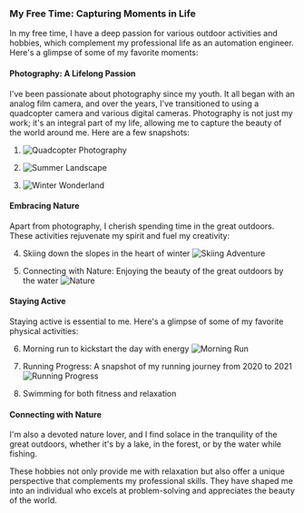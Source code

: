 ### My Free Time: Capturing Moments in Life

In my free time, I have a deep passion for various outdoor activities and hobbies, which complement my professional life as an automation engineer. Here's a glimpse of some of my favorite moments:

#### Photography: A Lifelong Passion
I've been passionate about photography since my youth. It all began with an analog film camera, and over the years, I've transitioned to using a quadcopter camera and various digital cameras. Photography is not just my work; it's an integral part of my life, allowing me to capture the beauty of the world around me. Here are a few snapshots:

1. ![Quadcopter Photography](/assets/DJI_pilot.jpg)

2. ![Summer Landscape](/assets/landscapesummer.jpg)

3. ![Winter Wonderland](/assets/landscapewinter.jpg)

#### Embracing Nature
Apart from photography, I cherish spending time in the great outdoors. These activities rejuvenate my spirit and fuel my creativity:

4. Skiing down the slopes in the heart of winter ![Skiing Adventure](/assets/skiing.jpg)

5. Connecting with Nature: Enjoying the beauty of the great outdoors by the water ![Nature](/assets/natures.jpg)


#### Staying Active

Staying active is essential to me. Here's a glimpse of some of my favorite physical activities:

6. Morning run to kickstart the day with energy ![Morning Run](/assets/jkrunner.JPG)

7. Running Progress: A snapshot of my running journey from 2020 to 2021 ![Running Progress](/assets/runningindex.jpg)

8. Swimming for both fitness and relaxation


#### Connecting with Nature
I'm also a devoted nature lover, and I find solace in the tranquility of the great outdoors, whether it's by a lake, in the forest, or by the water while fishing.

These hobbies not only provide me with relaxation but also offer a unique perspective that complements my professional skills. They have shaped me into an individual who excels at problem-solving and appreciates the beauty of the world.


